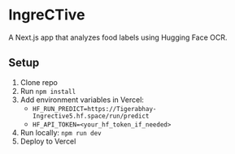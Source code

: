# IngreCTive

A Next.js app that analyzes food labels using Hugging Face OCR.

## Setup

1. Clone repo
2. Run `npm install`
3. Add environment variables in Vercel:
   - `HF_RUN_PREDICT=https://Tigerabhay-Ingrective5.hf.space/run/predict`
   - `HF_API_TOKEN=<your_hf_token_if_needed>`
4. Run locally: `npm run dev`
5. Deploy to Vercel
